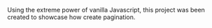 Using the extreme power of vanilla Javascript, this project was been created to showcase how create pagination.
